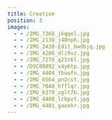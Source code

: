 ```yaml
---
title: Creative
position: 3
images:
  - - /IMG_7266_jkqqel.jpg
  - - /IMG_2130_j40nph.jpg
  - - /IMG_2438-Edit_bwdbjq.jpg
  - - /IMG_4286_dli9vz.jpg
  - - /IMG_7270_q25t6l.jpg
  - - /DSC00092_x4y6tp.jpg
  - - /IMG_4404_tbuofn.jpg
  - - /IMG_6564_pn2cst.jpg
  - - /IMG_7040_hfflqr.jpg
  - - /IMG_6379_zglt7b.jpg
  - - /IMG_4408_lcbpvt.jpg
  - - /IMG_4401_gaexhr.jpg
---
```

